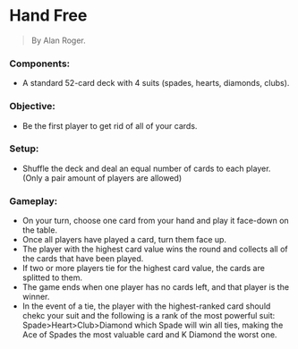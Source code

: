 # Hand Free

> By Alan Roger.
> 

### **Components:**

- A standard 52-card deck with 4 suits (spades, hearts, diamonds, clubs).

### **Objective:**

- Be the first player to get rid of all of your cards.

### **Setup:**

- Shuffle the deck and deal an equal number of cards to each player. (Only a pair amount of players are allowed)

### **Gameplay:**

- On your turn, choose one card from your hand and play it face-down on the table.
- Once all players have played a card, turn them face up.
- The player with the highest card value wins the round and collects all of the cards that have been played.
- If two or more players tie for the highest card value, the cards are splitted to them.
- The game ends when one player has no cards left, and that player is the winner.
- In the event of a tie, the player with the highest-ranked card should chekc your suit and the following is a rank of the most powerful suit: Spade>Heart>Club>Diamond which Spade will win all ties, making the Ace of Spades the most valuable card and K Diamond the worst one.